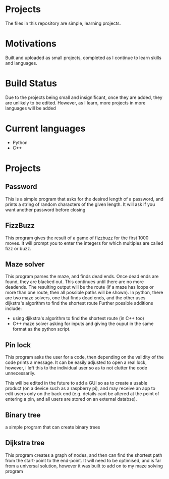 # Projects

The files in this repository are simple, learning projects.

# Motivations
Built and uploaded as small projects, completed as I continue to learn skills and languages.

# Build Status
Due to the projects being small and insignificant, once they are added, they are unlikely to be edited. However, as I learn, more projects in more languages will be added

# Current languages
- Python
- C++

# Projects
## Password
This is a simple program that asks for the desired length of a password, and prints a string of random characters of the given length. It will ask if you want another password before closing
## FizzBuzz
This program gives the result of a game of fizzbuzz for the first 1000 moves. It will prompt you to enter the integers for which multiples are called fizz or buzz.
## Maze solver
This program parses the maze, and finds dead ends. Once dead ends are found, they are blacked out. This continues until there are no more deadends. The resulting output will be the route (if a maze has loops or more than one route, then all possible paths will be shown).
In python, there are two maze solvers, one that finds dead ends, and the other uses dijkstra's algorithm to find the shortest route
Further possible additions include:
- using djikstra's algorithm to find the shortest route (in C++ too)
- C++ maze solver asking for inputs and giving the ouput in the same format as the python script.
## Pin lock
This program asks the user for a code, then depending on the validity of the code prints a message. It can be easily adjusted to open a real lock, however, i left this to the individual user so as to not clutter the code unnecessarily.

This will be edited in the future to add a GUI so as to create a usable product (on a device such as a raspberry pi), and may receive an app to edit users only on the back end (e.g. details cant be altered at the point of entering a pin, and all users are stored on an external databse).
## Binary tree
a simple program that can create binary trees
## Dijkstra tree
This program creates a graph of nodes, and then can find the shortest path from the start-point to the end-point. It will need to be optimised, and is far from a universal solution, however it was built to add on to my maze solving program
